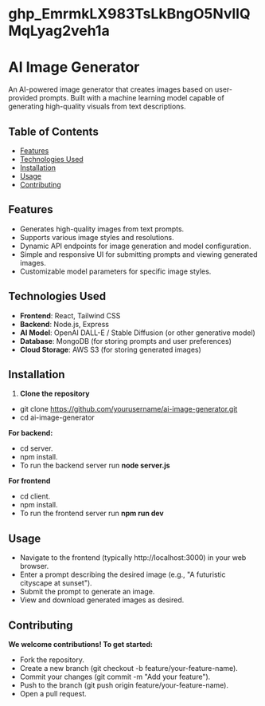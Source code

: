 # 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
# AI Image Generator

An AI-powered image generator that creates images based on user-provided prompts. Built with a machine learning model capable of generating high-quality visuals from text descriptions.

## Table of Contents
- [Features](#features)
- [Technologies Used](#technologies-used)
- [Installation](#installation)
- [Usage](#usage)
- [Contributing](#contributing)

## Features
- Generates high-quality images from text prompts.
- Supports various image styles and resolutions.
- Dynamic API endpoints for image generation and model configuration.
- Simple and responsive UI for submitting prompts and viewing generated images.
- Customizable model parameters for specific image styles.

## Technologies Used
- **Frontend**: React, Tailwind CSS
- **Backend**: Node.js, Express
- **AI Model**: OpenAI DALL-E / Stable Diffusion (or other generative model)
- **Database**: MongoDB (for storing prompts and user preferences)
- **Cloud Storage**: AWS S3 (for storing generated images)

## Installation

1. **Clone the repository**
  - git clone https://github.com/yourusername/ai-image-generator.git
  - cd ai-image-generator
    
**For backend:**
- cd server.
- npm install.
- To run the backend server run **node server.js**
  
**For frontend**
- cd client.
- npm install.
- To run the frontend server run **npm run dev**

## Usage
- Navigate to the frontend (typically http://localhost:3000) in your web browser.
- Enter a prompt describing the desired image (e.g., "A futuristic cityscape at sunset").
- Submit the prompt to generate an image.
- View and download generated images as desired.

## Contributing
**We welcome contributions! To get started:**
- Fork the repository.
- Create a new branch (git checkout -b feature/your-feature-name).
- Commit your changes (git commit -m "Add your feature").
- Push to the branch (git push origin feature/your-feature-name).
- Open a pull request.
